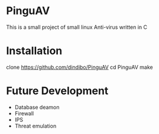 # PinguAV
This is a small project of small linux Anti-virus written in C


# Installation

clone https://github.com/dindibo/PinguAV
cd PinguAV
make


# Future Development

+ Database deamon
+ Firewall
+ IPS
+ Threat emulation
